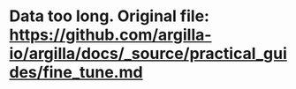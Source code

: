 # Data too long. Original file: https://github.com/argilla-io/argilla/docs/_source/practical_guides/fine_tune.md